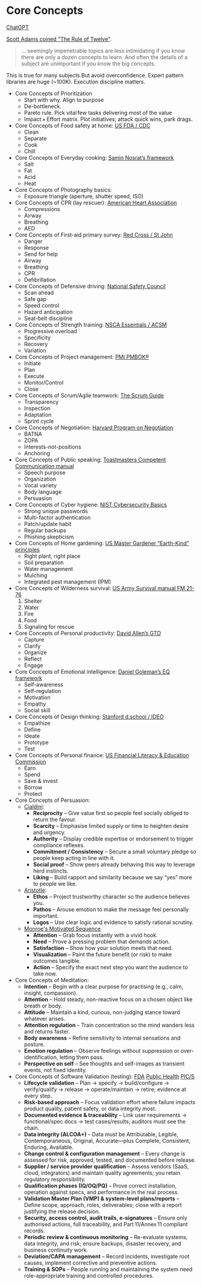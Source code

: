 # Core Concepts

[ChatGPT](https://chatgpt.com/c/6875cfba-e7e0-800c-b61f-400b21a12546)

[Scott Adams coined "The Rule of Twelve"](https://web.archive.org/web/20090322195653/http://dilbert.com/blog/entry/rule_of_twelve/).

> ... seemingly impenetrable topics are less intimidating if you know there are only a dozen concepts to learn.
> And often the details of a subject are unimportant if you know the big concepts.

This is true for many subjects.But avoid overconfidence. Expert pattern libraries are huge (~100K). Execution discipline matters.

- Core Concepts of Prioritization
  - Start with why. Align to purpose
  - De-bottleneck.
  - Pareto rule. Pick vital few tasks delivering most of the value
  - Impact × Effort matrix. Plot initiatives; attack quick wins, park drags.
- Core Concepts of Food safety at home: [US FDA / CDC](https://www.fda.gov/food/consumers/food-safety-education)
  - Clean
  - Separate
  - Cook
  - Chill
- Core Concepts of Everyday cooking: [Samin Nosrat’s framework](<https://en.wikipedia.org/wiki/Salt_Fat_Acid_Heat_(book)>)
  - Salt
  - Fat
  - Acid
  - Heat
- Core Concepts of Photography basics:
  - Exposure triangle (aperture, shutter speed, ISO)
- Core Concepts of CPR (lay rescuer): [American Heart Association](https://cpr.heart.org)
  - Compressions
  - Airway
  - Breathing
  - AED
- Core Concepts of First-aid primary survey: [Red Cross / St John](https://www.betterhealth.vic.gov.au/health/conditions-and-treatments/first-aid-basics-and-drsabcd)
  - Danger
  - Response
  - Send for help
  - Airway
  - Breathing
  - CPR
  - Defibrillation
- Core Concepts of Defensive driving: [National Safety Council](https://www.nsc.org/safety-training/defensive-driving)
  - Scan ahead
  - Safe gap
  - Speed control
  - Hazard anticipation
  - Seat-belt discipline
- Core Concepts of Strength training: [NSCA Essentials / ACSM](https://www.nsca.com/contentassets/ae95c28e2bdf43c7b69636eacd3e4c72/ptq3.2-3-principle-based_program_design.pdf)
  - Progressive overload
  - Specificity
  - Recovery
  - Variation
- Core Concepts of Project management: [PMI PMBOK®](https://www.pmi.org/pmbok-guide-standards/foundational/pmbok)
  - Initiate
  - Plan
  - Execute
  - Monitor/Control
  - Close
- Core Concepts of Scrum/Agile teamwork: [The Scrum Guide](https://scrumguides.org)
  - Transparency
  - Inspection
  - Adaptation
  - Sprint cycle
- Core Concepts of Negotiation: [Harvard Program on Negotiation](https://www.pon.harvard.edu)
  - BATNA
  - ZOPA
  - Interests-not-positions
  - Anchoring
- Core Concepts of Public speaking: [Toastmasters Competent Communication manual](https://oldtowntoastmasters.org/wp-content/uploads/2021/04/Toastmasters-CC-Manual.pdf)
  - Speech purpose
  - Organization
  - Vocal variety
  - Body language
  - Persuasion
- Core Concepts of Cyber hygiene: [NIST Cybersecurity Basics](https://www.nist.gov/itl/smallbusinesscyber/cybersecurity-basics)
  - Strong unique passwords
  - Multi-factor authentication
  - Patch/update habit
  - Regular backups
  - Phishing skepticism
- Core Concepts of Home gardening: [US Master Gardener “Earth-Kind” principles](https://ccmgatx.org/resources/articles/article-repository/2021/may/right-plant-right-place/)
  - Right plant, right place
  - Soil preparation
  - Water management
  - Mulching
  - Integrated pest management (IPM)
- Core Concepts of Wilderness survival: [US Army Survival manual FM 21-76](https://dn790002.ca.archive.org/0/items/Fm21-76SurvivalManual/FM21-76_SurvivalManual.pdf)
  1. Shelter
  2. Water
  3. Fire
  4. Food
  5. Signaling for rescue
- Core Concepts of Personal productivity: [David Allen’s GTD](https://www.float.com/resources/getting-things-done-method)
  - Capture
  - Clarify
  - Organize
  - Reflect
  - Engage
- Core Concepts of Emotional intelligence: [Daniel Goleman’s EQ framework](https://www.verywellmind.com/components-of-emotional-intelligence-2795438)
  - Self-awareness
  - Self-regulation
  - Motivation
  - Empathy
  - Social skill
- Core Concepts of Design thinking: [Stanford d.school / IDEO](https://makeiterate.com/the-stanford-design-thinking-process/)
  - Empathize
  - Define
  - Ideate
  - Prototype
  - Test
- Core Concepts of Personal finance: [US Financial Literacy & Education Commission](https://www.mymoney.gov/mymoneyfive)
  - Earn
  - Spend
  - Save & invest
  - Borrow
  - Protect
- Core Concepts of Persuasion:
  - [Cialdini](https://worldofwork.io/2019/07/cialdinis-6-principles-of-persuasion):
    - **Reciprocity** – Give value first so people feel socially obliged to return the favour.
    - **Scarcity** – Emphasise limited supply or time to heighten desire and urgency.
    - **Authority** – Display credible expertise or endorsement to trigger compliance reflexes.
    - **Commitment / Consistency** – Secure a small voluntary pledge so people keep acting in line with it.
    - **Social proof** – Show peers already behaving this way to leverage herd instincts.
    - **Liking** – Build rapport and similarity because we say “yes” more to people we like.
  - [Aristotle](https://www.lsu.edu/hss/english/files/university_writing_files/item35402.pdf):
    - **Ethos** – Project trustworthy character so the audience believes you.
    - **Pathos** – Arouse emotion to make the message feel personally important.
    - **Logos** – Use clear logic and evidence to satisfy rational scrutiny.
  - [Monroe's Motivated Sequence](https://www.gvsu.edu/speechlab/monroes-motivated-sequence-46.htm)
    - **Attention** – Grab focus instantly with a vivid hook.
    - **Need** – Prove a pressing problem that demands action.
    - **Satisfaction** – Show how your solution meets that need.
    - **Visualization** – Paint the future benefit (or risk) to make outcomes tangible.
    - **Action** – Specify the exact next step you want the audience to take now.
- Core Concepts of Meditation:
  - **Intention** – Begin with a clear purpose for practising (e.g., calm, insight, compassion).
  - **Attention** – Hold steady, non-reactive focus on a chosen object like breath or body.
  - **Attitude** – Maintain a kind, curious, non-judging stance toward whatever arises.
  - **Attention regulation** – Train concentration so the mind wanders less and returns faster.
  - **Body awareness** – Refine sensitivity to internal sensations and posture.
  - **Emotion regulation** – Observe feelings without suppression or over-identification, letting them pass.
  - **Perspective on self** – See thoughts and self-images as transient events, not fixed identity.
- Core Concepts of Software Validation (testing): [FDA](https://www.fda.gov/regulatory-information/search-fda-guidance-documents/general-principles-software-validation) [Public Health](https://health.ec.europa.eu/system/files/2016-11/annex11_01-2011_en_0.pdf) [PIC/S](https://picscheme.org/)
  - **Lifecycle validation** – Plan → specify → build/configure → verify/qualify → release → operate/maintain → retire; evidence at every step.
  - **Risk‑based approach** – Focus validation effort where failure impacts product quality, patient safety, or data integrity most.
  - **Documented evidence & traceability** – Link user requirements → functional/spec docs → test cases/results; auditors must see the chain.
  - **Data integrity (ALCOA+)** – Data must be Attributable, Legible, Contemporaneous, Original, Accurate—plus Complete, Consistent, Enduring, Available.
  - **Change control & configuration management** – Every change is assessed for risk, approved, tested, and documented before release.
  - **Supplier / service provider qualification** – Assess vendors (SaaS, cloud, integrators) and maintain quality agreements; you retain regulatory responsibility.
  - **Qualification phases (IQ/OQ/PQ)** – Prove correct installation, operation against specs, and performance in the real process.
  - **Validation Master Plan (VMP) & system-level plans/reports** – Define scope, approach, roles, deliverables; close with a report justifying the release decision.
  - **Security, access control, audit trails, e‑signatures** – Ensure only authorised actions, full traceability, and Part 11/Annex 11 compliant records.
  - **Periodic review & continuous monitoring** – Re-evaluate systems, data integrity, and risk; ensure backups, disaster recovery, and business continuity work.
  - **Deviation/CAPA management** – Record incidents, investigate root causes, implement corrective and preventive actions.
  - **Training & SOPs** – People running and maintaining the system need role-appropriate training and controlled procedures.
